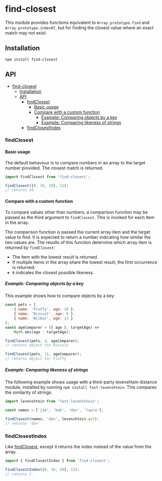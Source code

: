 # find-closest

This module provides functions equivalent to `Array.prototype.find` and `Array.prototype.indexOf`, but for finding the closest value where an exact match may not exist.

## Installation

`npm install find-closest`

## API

- [find-closest](#find-closest)
    - [Installation](#installation)
    - [API](#api)
        - [findClosest](#findclosest)
            - [Basic usage](#basic-usage)
            - [Compare with a custom function](#compare-with-a-custom-function)
                - [Example: Comparing objects by a key](#example-comparing-objects-by-a-key)
                - [Example: Comparing likeness of strings](#example-comparing-likeness-of-strings)
        - [findClosestIndex](#findclosestindex)

### findClosest

#### Basic usage

The default behaviour is to compare numbers in an array to the target number provided. The closest match is returned.

```javascript
import findClosest from 'find-closest';

findClosest([0, 10, 20], 12);
// returns 10
```

#### Compare with a custom function

To compare values other than numbers, a comparison function may be passed as the third argument to `findClosest`. This is invoked for each item in the array.

The comparison function is passed the current array item and the target value to find. It is expected to return a number indicating how similar the two values are. The results of this function determine which array item is returned by `findClosest`:

- The item with the lowest result is returned.
- If multiple items in the array share the lowest result, the first occurrence is returned.
- `0` indicates the closest possible likeness.

##### Example: Comparing objects by a key

This example shows how to compare objects by a key:

```javascript
const pets = [
    { name: 'Fluffy', age: 10 },
    { name: 'Biscuit', age: 6 },
    { name: 'Wilbur', age: 12 }
];
const ageComparer = ({ age }, targetAge) =>
    Math.abs(age - targetAge);

findClosest(pets, 4, ageComparer);
// returns object for Biscuit

findClosest(pets, 11, ageComparer);
// returns object for Fluffy
```

##### Example: Comparing likeness of strings

The following example shows usage with a third-party levenshtein distance module, installed by running `npm install fast-levenshtein`. This compares the similarity of strings.

```javascript
import levenshtein from 'fast-levenshtein';

const names = ['jim', 'bob', 'don', 'laura'];

findClosest(names, 'dan', levenshtein.get);
// returns 'don'
```

### findClosestIndex

Like [findClosest](#findclosest), except it returns the index instead of the value from the array.

```javascript
import { findClosestIndex } from 'find-closest';

findClosestIndex([0, 10, 20], 12);
// returns 1
```
